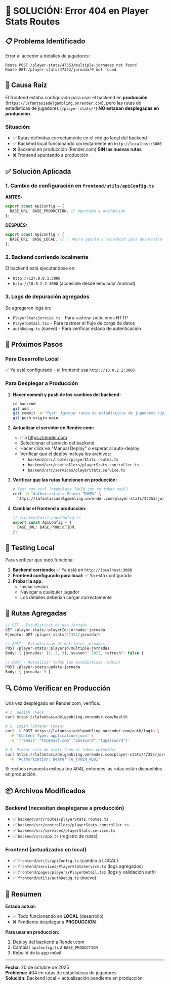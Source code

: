 # 🔧 SOLUCIÓN: Error 404 en Player Stats Routes

## 📋 Problema Identificado

Error al acceder a detalles de jugadores:
```
Route POST:/player-stats/47353/multiple-jornadas not found
Route GET:/player-stats/47353/jornada/9 not found
```

## 🎯 Causa Raíz

El frontend estaba configurado para usar el backend en **producción** (`https://lafantasiadelgambling.onrender.com`), pero las rutas de estadísticas de jugadores (`/player-stats/*`) **NO estaban desplegadas en producción**.

### Situación:
- ✅ Rutas definidas correctamente en el código local del backend
- ✅ Backend local funcionando correctamente en `http://localhost:3000`
- ❌ Backend en producción (Render.com) **SIN las nuevas rutas**
- ❌ Frontend apuntando a producción

## ✅ Solución Aplicada

### 1. Cambio de configuración en `frontend/utils/apiConfig.ts`

**ANTES:**
```typescript
export const ApiConfig = {
  BASE_URL: BASE_PRODUCTION, // Apuntaba a producción
};
```

**DESPUÉS:**
```typescript
export const ApiConfig = {
  BASE_URL: BASE_LOCAL, // ✨ Ahora apunta a localhost para desarrollo
};
```

### 2. Backend corriendo localmente

El backend está ejecutándose en:
- `http://127.0.0.1:3000`
- `http://10.0.2.2:3000` (accesible desde emulador Android)

### 3. Logs de depuración agregados

Se agregaron logs en:
- `PlayerStatsService.ts` - Para rastrear peticiones HTTP
- `PlayerDetail.tsx` - Para rastrear el flujo de carga de datos
- `authDebug.ts` (nuevo) - Para verificar estado de autenticación

## 🚀 Próximos Pasos

### Para Desarrollo Local
✅ Ya está configurado - el frontend usa `http://10.0.2.2:3000`

### Para Desplegar a Producción

1. **Hacer commit y push de los cambios del backend:**
   ```bash
   cd backend
   git add .
   git commit -m "feat: Agregar rutas de estadísticas de jugadores (/player-stats)"
   git push origin main
   ```

2. **Actualizar el servidor en Render.com:**
   - Ir a https://render.com
   - Seleccionar el servicio del backend
   - Hacer click en "Manual Deploy" o esperar al auto-deploy
   - Verificar que el deploy incluya los archivos:
     - `backend/src/routes/playerStats.routes.ts`
     - `backend/src/controllers/playerStats.controller.ts`
     - `backend/src/services/playerStats.service.ts`

3. **Verificar que las rutas funcionen en producción:**
   ```bash
   # Test con curl (reemplaza TOKEN con tu token real)
   curl -H "Authorization: Bearer TOKEN" \
     https://lafantasiadelgambling.onrender.com/player-stats/47353/jornada/9
   ```

4. **Cambiar el frontend a producción:**
   ```typescript
   // frontend/utils/apiConfig.ts
   export const ApiConfig = {
     BASE_URL: BASE_PRODUCTION,
   };
   ```

## 🧪 Testing Local

Para verificar que todo funciona:

1. **Backend corriendo:** ✅ Ya está en `http://localhost:3000`
2. **Frontend configurado para local:** ✅ Ya está configurado
3. **Probar la app:**
   - Iniciar sesión
   - Navegar a cualquier jugador
   - Los detalles deberían cargar correctamente

## 📝 Rutas Agregadas

```typescript
// GET - Estadísticas de una jornada
GET /player-stats/:playerId/jornada/:jornada
Ejemplo: GET /player-stats/47353/jornada/9

// POST - Estadísticas de múltiples jornadas
POST /player-stats/:playerId/multiple-jornadas
Body: { jornadas: [1, 2, 3], season?: 2025, refresh?: false }

// POST - Actualizar todas las estadísticas (admin)
POST /player-stats/update-jornada
Body: { jornada: 9 }
```

## 🔍 Cómo Verificar en Producción

Una vez desplegado en Render.com, verifica:

```bash
# 1. Health check
curl https://lafantasiadelgambling.onrender.com/health

# 2. Login (obtener token)
curl -X POST https://lafantasiadelgambling.onrender.com/auth/login \
  -H "Content-Type: application/json" \
  -d '{"email":"tu@email.com","password":"tupassword"}'

# 3. Probar ruta de stats (con el token obtenido)
curl https://lafantasiadelgambling.onrender.com/player-stats/47353/jornada/9 \
  -H "Authorization: Bearer TU_TOKEN_AQUI"
```

Si recibes respuesta exitosa (no 404), entonces las rutas están disponibles en producción.

## 📦 Archivos Modificados

### Backend (necesitan desplegarse a producción)
- ✅ `backend/src/routes/playerStats.routes.ts`
- ✅ `backend/src/controllers/playerStats.controller.ts`
- ✅ `backend/src/services/playerStats.service.ts`
- ✅ `backend/src/app.ts` (registro de rutas)

### Frontend (actualizados en local)
- ✅ `frontend/utils/apiConfig.ts` (cambio a LOCAL)
- ✅ `frontend/services/PlayerStatsService.ts` (logs agregados)
- ✅ `frontend/pages/players/PlayerDetail.tsx` (logs y validación auth)
- ✅ `frontend/utils/authDebug.ts` (nuevo)

## 🎯 Resumen

**Estado actual:**
- ✅ Todo funcionando en **LOCAL** (desarrollo)
- ❌ Pendiente desplegar a **PRODUCCIÓN**

**Para usar en producción:**
1. Deploy del backend a Render.com
2. Cambiar `apiConfig.ts` a `BASE_PRODUCTION`
3. Rebuild de la app móvil

---

**Fecha:** 20 de octubre de 2025  
**Problema:** 404 en rutas de estadísticas de jugadores  
**Solución:** Backend local + actualización pendiente en producción
